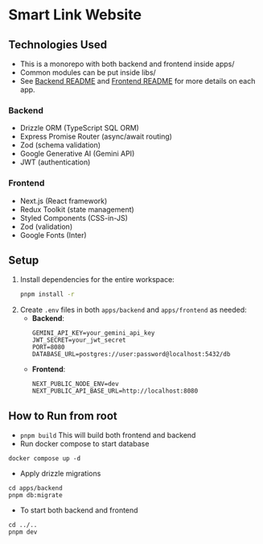 # Smart Link Website

## Technologies Used

- This is a monorepo with both backend and frontend inside apps/
- Common modules can be put inside libs/
- See [Backend README](./apps/backend/README.md) and [Frontend README](./apps/frontend/README.md) for more details on each app.

### Backend

- Drizzle ORM (TypeScript SQL ORM)
- Express Promise Router (async/await routing)
- Zod (schema validation)
- Google Generative AI (Gemini API)
- JWT (authentication)

### Frontend

- Next.js (React framework)
- Redux Toolkit (state management)
- Styled Components (CSS-in-JS)
- Zod (validation)
- Google Fonts (Inter)

## Setup

1. Install dependencies for the entire workspace:
   ```bash
   pnpm install -r
   ```
2. Create `.env` files in both `apps/backend` and `apps/frontend` as needed:
   - **Backend**:
     ```env
     GEMINI_API_KEY=your_gemini_api_key
     JWT_SECRET=your_jwt_secret
     PORT=8080
     DATABASE_URL=postgres://user:password@localhost:5432/db
     ```
   - **Frontend**:
     ```env
     NEXT_PUBLIC_NODE_ENV=dev
     NEXT_PUBLIC_API_BASE_URL=http://localhost:8080
     ```

## How to Run from root

- `pnpm build` This will build both frontend and backend
- Run docker compose to start database

```
docker compose up -d
```

- Apply drizzle migrations

```
cd apps/backend
pnpm db:migrate
```

- To start both backend and frontend

```
cd ../..
pnpm dev
```
